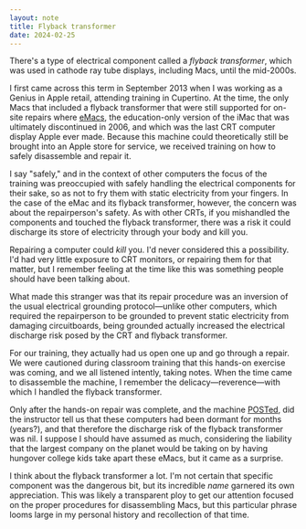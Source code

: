 ```yaml
---
layout: note
title: Flyback transformer
date: 2024-02-25
---
```

There's a type of electrical component called a *flyback transformer*, which was used in cathode ray tube displays, including Macs, until the mid-2000s.

I first came across this term in September 2013 when I was working as a Genius in Apple retail, attending training in Cupertino. At the time, the only Macs that included a flyback transformer that were still supported for on-site repairs where [eMacs](https://en.wikipedia.org/wiki/EMac), the education-only version of the iMac that was ultimately discontinued in 2006, and which was the last CRT computer display Apple ever made. Because this machine could theoretically still be brought into an Apple store for service, we received training on how to safely disassemble and repair it.

I say "safely," and in the context of other computers the focus of the training was preoccupied with safely handling the electrical components for their sake, so as not to fry them with static electricity from your fingers. In the case of the eMac and its flyback transformer, however, the concern was about the repairperson's safety. As with other CRTs, if you mishandled the components and touched the flyback transformer, there was a risk it could discharge its store of electricity through your body and kill you.

Repairing a computer could *kill* you. I'd never considered this a possibility. I'd had very little exposure to CRT monitors, or repairing them for that matter, but I remember feeling at the time like this was something people should have been talking about.

What made this stranger was that its repair procedure was an inversion of the usual electrical grounding protocol—unlike other computers, which required the repairperson to be grounded to prevent static electricity from damaging circuitboards, being grounded actually increased the electrical discharge risk posed by the CRT and flyback transformer.

For our training, they actually had us open one up and go through a repair. We were cautioned during classroom training that this hands-on exercise was coming, and we all listened intently, taking notes. When the time came to disassemble the machine, I remember the delicacy—reverence—with which I handled the flyback transformer.

Only after the hands-on repair was complete, and the machine [POSTed](https://en.wikipedia.org/wiki/Power-on_self-test), did the instructor tell us that these computers had been dormant for months (years?), and that therefore the discharge risk of the flyback transformer was nil. I suppose I should have assumed as much, considering the liability that the largest company on the planet would be taking on by having hungover college kids take apart these eMacs, but it came as a surprise.

I think about the flyback transformer a lot. I'm not certain that specific component was the dangerous bit, but its incredible *name* garnered its own appreciation. This was likely a transparent ploy to get our attention focused on the proper procedures for disassembling Macs, but this particular phrase looms large in my personal history and recollection of that time.